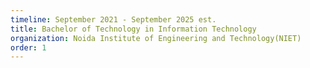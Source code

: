 ```yaml
---
timeline: September 2021 - September 2025 est.
title: Bachelor of Technology in Information Technology
organization: Noida Institute of Engineering and Technology(NIET)
order: 1
---
```

